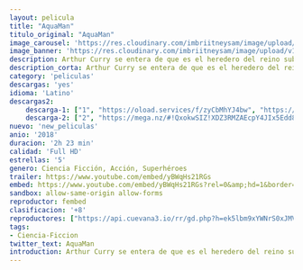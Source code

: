 ```yaml
---
layout: pelicula
title: "AquaMan"
titulo_original: "AquaMan"
image_carousel: 'https://res.cloudinary.com/imbriitneysam/image/upload/v1544656147/aquaman-poster-min.jpg'
image_banner: 'https://res.cloudinary.com/imbriitneysam/image/upload/v1544656149/aqua-banner-min.jpg'
description: Arthur Curry se entera de que es el heredero del reino submarino de la Atlántida. Así se convertirá en Aquaman, el emperador de Atlantis, comprometido a defender todo el planeta, tanto en la tierra como en los mares.
description_corta: Arthur Curry se entera de que es el heredero del reino submarino de la Atlántida. Así se convertirá en Aquaman, el emperador de Atlantis, comprometido a defender todo el planeta, tanto en la tierra como en los mares.
category: 'peliculas'
descargas: 'yes'
idioma: 'Latino'
descargas2:
    descarga-1: ["1", "https://oload.services/f/zyCbMhYJ4bw", "https://www.google.com/s2/favicons?domain=openload.co","OpenLoad","https://res.cloudinary.com/imbriitneysam/image/upload/v1541473684/mexico.png", "Latino", "FULL HD"]
    descarga-2: ["2", "https://mega.nz/#!QxokwSIZ!XDZ3RMZAEcpY4JIx5Edd8EofEI-QvXQVlxoC6y5M12w", "https://www.google.com/s2/favicons?domain=mega.nz","RapidVideo","https://res.cloudinary.com/imbriitneysam/image/upload/v1541473684/mexico.png", "Latino", "FULL HD"]
nuevo: 'new_peliculas'
anio: '2018'
duracion: '2h 23 min'
calidad: 'Full HD'
estrellas: '5'
genero: Ciencia Ficción, Acción, Superhéroes
trailer: https://www.youtube.com/embed/yBWqHs21RGs
embed: https://www.youtube.com/embed/yBWqHs21RGs?rel=0&amp;hd=1&border=0&wmode=opaque&enablejsapi=1&modestbranding=1&controls=1&showinfo=1
sandbox: allow-same-origin allow-forms
reproductor: fembed
clasificacion: '+8'
reproductores: ["https://api.cuevana3.io/rr/gd.php?h=ek5lbm9xYWNrS0xJMVp5b21KREk0dFBLbjVkaHhkRGdrOG1jbnBpUnhhS1Z2SmVUck1mVDNOYlZvNmVseHFMaHRjV1djNFBWa2RuRnlZdWtoTHZOMnIyU3FadVkyUT09"]
tags:
- Ciencia-Ficcion
twitter_text: AquaMan
introduction: Arthur Curry se entera de que es el heredero del reino submarino de la Atlántida. Así se convertirá en Aquaman, el emperador de Atlantis, comprometido a defender todo el planeta, tanto en la tierra como en los mares.
---
```












